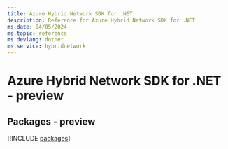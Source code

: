 ```yaml
---
title: Azure Hybrid Network SDK for .NET
description: Reference for Azure Hybrid Network SDK for .NET
ms.date: 04/05/2024
ms.topic: reference
ms.devlang: dotnet
ms.service: hybridnetwork
---
```

# Azure Hybrid Network SDK for .NET - preview
## Packages - preview
[!INCLUDE [packages](hybrid-network-index.md)]